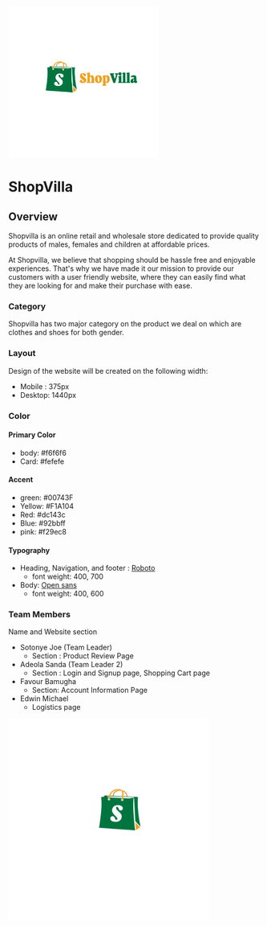 <img src="shopvillalogoimg/shopvilla-logo.svg" alt="Shopvilla Logo" width="300" height="300"></a>

# ShopVilla

## Overview 
Shopvilla is an online retail and wholesale store dedicated to provide quality products of males, females and children at affordable prices.

At Shopvilla, we believe that shopping should be hassle free and enjoyable experiences. That's why we have made it our mission to provide our customers with a user friendly website, where they can easily find what they are looking for and make their purchase with ease.

### Category
Shopvilla has two major category on the product we deal on  which are clothes and shoes for both gender.

### Layout
Design of the website will be created on the following width:
* Mobile : 375px
* Desktop: 1440px

### Color

#### Primary Color 
* body: #f6f6f6
* Card: #fefefe

#### Accent
* green: #00743F
* Yellow: #F1A104
* Red:    #dc143c
* Blue: #92bbff
* pink: #f29ec8

#### Typography
* Heading, Navigation, and footer : [Roboto](https://fonts.google.com/specimen/Roboto)
  * font weight: 400, 700
* Body: [Open sans](https://fonts.google.com/specimen/Open+Sans)
  * font weight: 400, 600 
  
### Team Members
Name and Website section

* Sotonye Joe (Team Leader)
   * Section : Product Review Page
* Adeola Sanda (Team Leader 2)
   * Section : Login and Signup page, Shopping Cart page
* Favour Bamugha
   * Section: Account Information Page
* Edwin Michael
   * Logistics page 
  
<!-- ![ShopVilla](shopvillalogoimg/shopvillalogo-icon.svg) -->
<img src="shopvillalogoimg/shopvillalogo-icon.svg" alt="Shopvilla Logo" width="400" height="400"></a>
